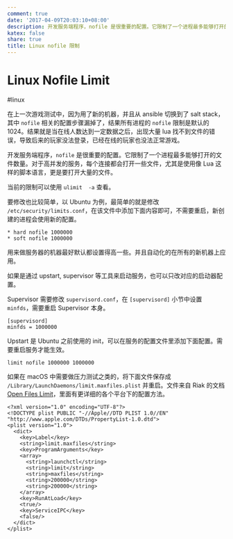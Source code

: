 ```yaml
---
comment: true
date: '2017-04-09T20:03:10+08:00'
description: 开发服务端程序，nofile 是很重要的配置。它限制了一个进程最多能够打开的文件数量
katex: false
share: true
title: Linux nofile 限制
---
```


# Linux Nofile Limit

#linux

在上一次游戏测试中，因为用了新的机器，并且从 ansible 切换到了 salt stack，其中 `nofile` 相关的配置步骤漏掉了，结果所有进程的 `nofile` 限制是默认的 1024。结果就是当在线人数达到一定数据之后，出现大量 lua 找不到文件的错误，导致后来的玩家没法登录，已经在线的玩家也没法正常游戏。

开发服务端程序，`nofile` 是很重要的配置。它限制了一个进程最多能够打开的文件数量。对于高并发的服务，每个连接都会打开一些文件，尤其是使用像 Lua 这样的脚本语言，更是要打开大量的文件。

当前的限制可以使用 `ulimit  -a` 查看。

要修改也比较简单，以 Ubuntu 为例，最简单的就是修改 `/etc/security/limits.conf`，在该文件中添加下面内容即可，不需要重启，新创建的进程会使用新的配置。

	* hard nofile 1000000
	* soft nofile 1000000

<!--more-->

用来做服务器的机器最好默认都设置得高一些。并且自动化的在所有的新机器上应用。

如果是通过 upstart, supervisor 等工具来启动服务，也可以只改对应的启动器配置。

Supervisor 需要修改 `supervisord.conf`，在 `[supervisord]` 小节中设置  `minfds`，需要重启 Supervisor 本身。

	[supervisord]
	minfds = 1000000

Upstart 是 Ubuntu 之前使用的 init，可以在服务的配置文件里添加下面配置。需要重启服务才能生效。

	limit nofile 1000000 1000000

如果在 macOS 中需要做压力测试之类的，将下面文件保存成 `/Library/LaunchDaemons/limit.maxfiles.plist` 并重启。文件来自 Riak 的文档 [Open Files Limit][1]，里面有更详细的各个平台下的配置方法。

	<?xml version="1.0" encoding="UTF-8"?>
	<!DOCTYPE plist PUBLIC "-//Apple//DTD PLIST 1.0//EN" "http://www.apple.com/DTDs/PropertyList-1.0.dtd">
	<plist version="1.0">
	  <dict>
	    <key>Label</key>
	    <string>limit.maxfiles</string>
	    <key>ProgramArguments</key>
	    <array>
	      <string>launchctl</string>
	      <string>limit</string>
	      <string>maxfiles</string>
	      <string>200000</string>
	      <string>200000</string>
	    </array>
	    <key>RunAtLoad</key>
	    <true/>
	    <key>ServiceIPC</key>
	    <false/>
	  </dict>
	</plist>

[1]:	http://docs.basho.com/riak/kv/2.0.2/using/performance/open-files-limit/

